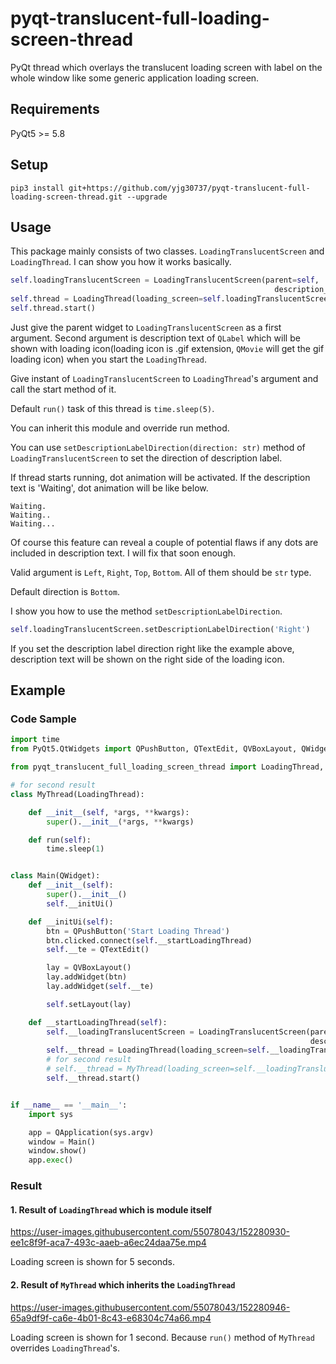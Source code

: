# pyqt-translucent-full-loading-screen-thread
PyQt thread which overlays the translucent loading screen with label on the whole window like some generic application loading screen.

## Requirements
PyQt5 >= 5.8

## Setup
```pip3 install git+https://github.com/yjg30737/pyqt-translucent-full-loading-screen-thread.git --upgrade```

## Usage
This package mainly consists of two classes. ```LoadingTranslucentScreen``` and ```LoadingThread```. I can show you how it works basically.
```python
self.loadingTranslucentScreen = LoadingTranslucentScreen(parent=self,
                                                           description_text='Waiting...')
self.thread = LoadingThread(loading_screen=self.loadingTranslucentScreen)
self.thread.start()
```

Just give the parent widget to ```LoadingTranslucentScreen``` as a first argument. Second argument is description text of ```QLabel``` which will be shown with loading icon(loading icon is .gif extension, ```QMovie``` will get the gif loading icon) when you start the ```LoadingThread```.

Give instant of ```LoadingTranslucentScreen``` to ```LoadingThread```'s argument and call the start method of it. 

Default ```run()``` task of this thread is ```time.sleep(5)```.

You can inherit this module and override run method.

You can use ```setDescriptionLabelDirection(direction: str)``` method of ```LoadingTranslucentScreen``` to set the direction of description label.

If thread starts running, dot animation will be activated. If the description text is 'Waiting', dot animation will be like below.
```
Waiting.
Waiting..
Waiting...
```
Of course this feature can reveal a couple of potential flaws if any dots are included in description text. I will fix that soon enough.

Valid argument is ```Left```, ```Right```, ```Top```, ```Bottom```. All of them should be ```str``` type.

Default direction is ```Bottom```.

I show you how to use the method ```setDescriptionLabelDirection```.
```python
self.loadingTranslucentScreen.setDescriptionLabelDirection('Right')
```
If you set the description label direction right like the example above, description text will be shown on the right side of the loading icon.

## Example
### Code Sample
```python
import time
from PyQt5.QtWidgets import QPushButton, QTextEdit, QVBoxLayout, QWidget, QApplication

from pyqt_translucent_full_loading_screen_thread import LoadingThread, LoadingTranslucentScreen

# for second result
class MyThread(LoadingThread):

    def __init__(self, *args, **kwargs):
        super().__init__(*args, **kwargs)

    def run(self):
        time.sleep(1)


class Main(QWidget):
    def __init__(self):
        super().__init__()
        self.__initUi()

    def __initUi(self):
        btn = QPushButton('Start Loading Thread')
        btn.clicked.connect(self.__startLoadingThread)
        self.__te = QTextEdit()

        lay = QVBoxLayout()
        lay.addWidget(btn)
        lay.addWidget(self.__te)

        self.setLayout(lay)

    def __startLoadingThread(self):
        self.__loadingTranslucentScreen = LoadingTranslucentScreen(parent=self,
                                                                   description_text='Waiting')
        self.__thread = LoadingThread(loading_screen=self.__loadingTranslucentScreen)
        # for second result
        # self.__thread = MyThread(loading_screen=self.__loadingTranslucentScreen)
        self.__thread.start()


if __name__ == '__main__':
    import sys

    app = QApplication(sys.argv)
    window = Main()
    window.show()
    app.exec()
```

### Result

#### 1. Result of ```LoadingThread``` which is module itself

https://user-images.githubusercontent.com/55078043/152280930-ee1c8f9f-aca7-493c-aaeb-a6ec24daa75e.mp4

Loading screen is shown for 5 seconds.

#### 2. Result of ```MyThread``` which inherits the ```LoadingThread```

https://user-images.githubusercontent.com/55078043/152280946-65a9df9f-ca6e-4b01-8c43-e68304c74a66.mp4

Loading screen is shown for 1 second. Because ```run()``` method of ```MyThread``` overrides ```LoadingThread```'s.




